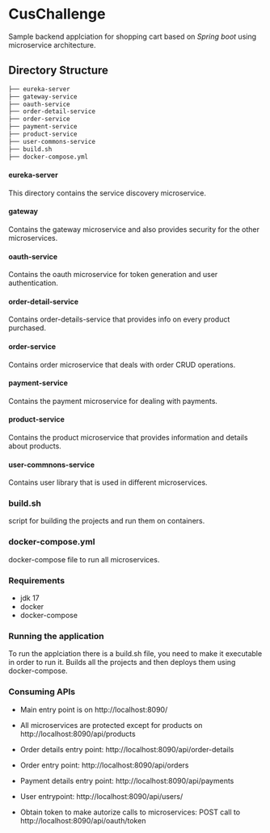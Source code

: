 # CusChallenge

Sample backend applciation for shopping cart based on *Spring boot* using microservice architecture.

## Directory Structure
```bash
├── eureka-server
├── gateway-service
├── oauth-service
├── order-detail-service
├── order-service
├── payment-service
├── product-service
├── user-commons-service
├── build.sh
├── docker-compose.yml
```



#### eureka-server 
This directory contains the service discovery microservice.

#### gateway 
Contains the gateway microservice and also provides security for the other microservices.

#### oauth-service
Contains the oauth microservice for token generation and user authentication.

#### order-detail-service
Contains order-details-service that provides info on every product purchased.

#### order-service
Contains order microservice that deals with order CRUD operations.

#### payment-service
Contains the payment microservice for dealing with payments.

#### product-service
Contains the product microservice that provides information and details about products.

#### user-commnons-service
Contains user library that is used in different microservices.


### build.sh
script for building the projects and run them on containers.


### docker-compose.yml
docker-compose file to run all microservices.

### Requirements

* jdk 17
* docker
* docker-compose

### Running  the application
To run the applciation there is a build.sh file, you need to make it executable in order to run it. Builds all the projects and then deploys them using docker-compose.

### Consuming APIs

* Main entry point is on http://localhost:8090/
* All microservices are protected except for products on http://localhost:8090/api/products
* Order details entry point: http://localhost:8090/api/order-details
* Order entry point: http://localhost:8090/api/orders
* Payment details entry point: http://localhost:8090/api/payments
* User entrypoint: http://localhost:8090/api/users/

* Obtain token to make autorize calls to microservices: POST call to http://localhost:8090/api/oauth/token